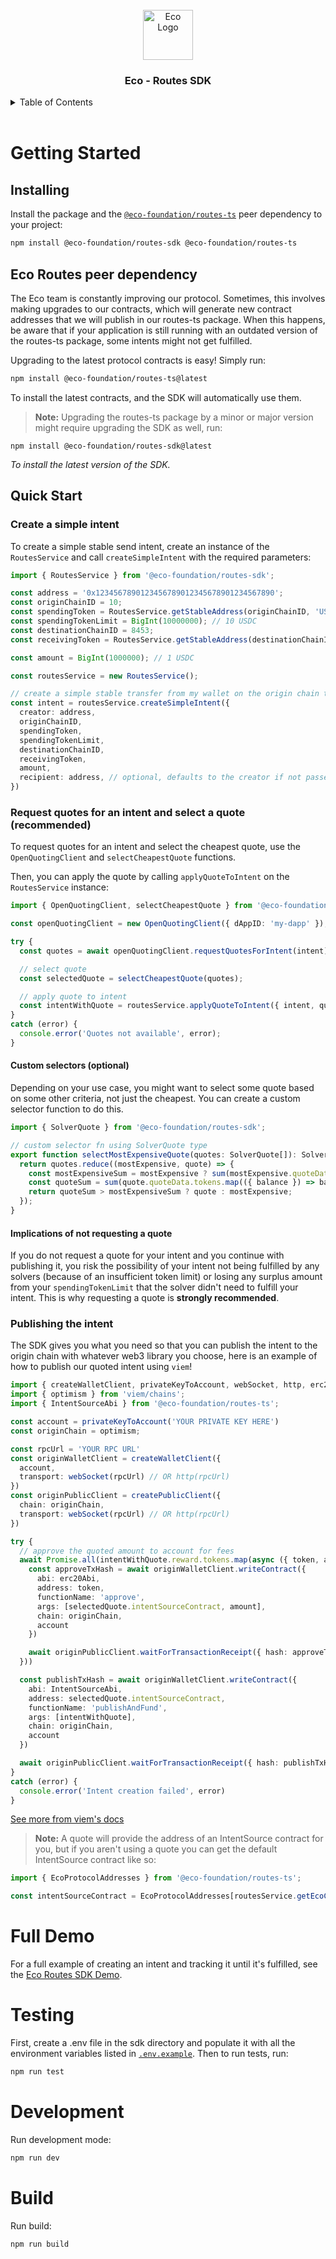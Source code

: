 <div id="top"></div>

<br />
<div align="center">
  <a>
    <img src="https://i.ibb.co/9k7WHTVx/favicon.png" alt="Eco Logo" width="80" height="80">
  </a>
  <h3 align="center">Eco - Routes SDK</h3>
</div>
<details>
  <summary>Table of Contents</summary>
  <ol>
    <li>
      <a href="#getting-started">Getting Started</a>
      <ul>
        <li><a href="#installing">Installing</a></li>
        <li><a href="#eco-routes-peer-dependency">Eco Routes Peer Dependency</a></li>
        <li><a href="#quick-start">Quick Start</a></li>
      </ul>
    </li>
    <li>
      <a href="#full-demo">Full Demo</a>
    </li>
    <li>
      <a href="#testing">Testing</a>
    </li>
    <li>
      <a href="#development">Development</a>
    </li>
    <li>
      <a href="#build">Build</a>
    </li>
  </ol>
</details>
<br>

# Getting Started

## Installing
Install the package and the [`@eco-foundation/routes-ts`](https://npmjs.com/package/@eco-foundation/routes-ts) peer dependency to your project:
``` sh
npm install @eco-foundation/routes-sdk @eco-foundation/routes-ts
```

## Eco Routes peer dependency

The Eco team is constantly improving our protocol. Sometimes, this involves making upgrades to our contracts, which will generate new contract addresses that we will publish in our routes-ts package. When this happens, be aware that if your application is still running with an outdated version of the routes-ts package, some intents might not get fulfilled.

Upgrading to the latest protocol contracts is easy! Simply run:
``` sh
npm install @eco-foundation/routes-ts@latest
```
To install the latest contracts, and the SDK will automatically use them.

> **Note:** Upgrading the routes-ts package by a minor or major version might require upgrading the SDK as well, run:
```
npm install @eco-foundation/routes-sdk@latest
```
*To install the latest version of the SDK.*

## Quick Start

### Create a simple intent
To create a simple stable send intent, create an instance of the `RoutesService` and call `createSimpleIntent` with the required parameters:
``` ts
import { RoutesService } from '@eco-foundation/routes-sdk';

const address = '0x1234567890123456789012345678901234567890';
const originChainID = 10;
const spendingToken = RoutesService.getStableAddress(originChainID, 'USDC');
const spendingTokenLimit = BigInt(10000000); // 10 USDC
const destinationChainID = 8453;
const receivingToken = RoutesService.getStableAddress(destinationChainID, 'USDC');

const amount = BigInt(1000000); // 1 USDC

const routesService = new RoutesService();

// create a simple stable transfer from my wallet on the origin chain to my wallet on the destination chain (bridge)
const intent = routesService.createSimpleIntent({
  creator: address,
  originChainID,
  spendingToken,
  spendingTokenLimit,
  destinationChainID,
  receivingToken,
  amount,
  recipient: address, // optional, defaults to the creator if not passed
})
```

### Request quotes for an intent and select a quote (recommended)
To request quotes for an intent and select the cheapest quote, use the `OpenQuotingClient` and `selectCheapestQuote` functions.

Then, you can apply the quote by calling `applyQuoteToIntent` on the `RoutesService` instance:
``` ts
import { OpenQuotingClient, selectCheapestQuote } from '@eco-foundation/routes-sdk';

const openQuotingClient = new OpenQuotingClient({ dAppID: 'my-dapp' });

try {
  const quotes = await openQuotingClient.requestQuotesForIntent(intent);

  // select quote
  const selectedQuote = selectCheapestQuote(quotes);

  // apply quote to intent
  const intentWithQuote = routesService.applyQuoteToIntent({ intent, quote: selectedQuote });
}
catch (error) {
  console.error('Quotes not available', error);
}
```

#### Custom selectors (optional)
Depending on your use case, you might want to select some quote based on some other criteria, not just the cheapest. You can create a custom selector function to do this.

``` ts
import { SolverQuote } from '@eco-foundation/routes-sdk';

// custom selector fn using SolverQuote type
export function selectMostExpensiveQuote(quotes: SolverQuote[]): SolverQuote {
  return quotes.reduce((mostExpensive, quote) => {
    const mostExpensiveSum = mostExpensive ? sum(mostExpensive.quoteData.tokens.map(({ balance }) => balance)) : BigInt(-1);
    const quoteSum = sum(quote.quoteData.tokens.map(({ balance }) => balance));
    return quoteSum > mostExpensiveSum ? quote : mostExpensive;
  });
}
```

#### Implications of not requesting a quote
If you do not request a quote for your intent and you continue with publishing it, you risk the possibility of your intent not being fulfilled by any solvers (because of an insufficient token limit) or losing any surplus amount from your `spendingTokenLimit` that the solver didn't need to fulfill your intent. This is why requesting a quote is **strongly recommended**.

### Publishing the intent
The SDK gives you what you need so that you can publish the intent to the origin chain with whatever web3 library you choose, here is an example of how to publish our quoted intent using `viem`!

``` ts
import { createWalletClient, privateKeyToAccount, webSocket, http, erc20Abi } from 'viem';
import { optimism } from 'viem/chains';
import { IntentSourceAbi } from '@eco-foundation/routes-ts';

const account = privateKeyToAccount('YOUR PRIVATE KEY HERE')
const originChain = optimism;

const rpcUrl = 'YOUR RPC URL'
const originWalletClient = createWalletClient({
  account,
  transport: webSocket(rpcUrl) // OR http(rpcUrl)
})
const originPublicClient = createPublicClient({
  chain: originChain,
  transport: webSocket(rpcUrl) // OR http(rpcUrl)
})

try {
  // approve the quoted amount to account for fees
  await Promise.all(intentWithQuote.reward.tokens.map(async ({ token, amount }) => {
    const approveTxHash = await originWalletClient.writeContract({
      abi: erc20Abi,
      address: token,
      functionName: 'approve',
      args: [selectedQuote.intentSourceContract, amount],
      chain: originChain,
      account
    })

    await originPublicClient.waitForTransactionReceipt({ hash: approveTxHash })
  }))

  const publishTxHash = await originWalletClient.writeContract({
    abi: IntentSourceAbi,
    address: selectedQuote.intentSourceContract,
    functionName: 'publishAndFund',
    args: [intentWithQuote],
    chain: originChain,
    account
  })

  await originPublicClient.waitForTransactionReceipt({ hash: publishTxHash })
}
catch (error) {
  console.error('Intent creation failed', error)
}
```

[See more from viem's docs](https://viem.sh/)

> **Note:** A quote will provide the address of an IntentSource contract for you, but if you aren't using a quote you can get the default IntentSource contract like so:
``` ts
import { EcoProtocolAddresses } from '@eco-foundation/routes-ts';

const intentSourceContract = EcoProtocolAddresses[routesService.getEcoChainId(originChainID)].IntentSource;
```

# Full Demo

For a full example of creating an intent and tracking it until it's fulfilled, see the [Eco Routes SDK Demo](https://github.com/eco/toolkit/tree/main/apps/sdk-demo).

# Testing

First, create a .env file in the sdk directory and populate it with all the environment variables listed in [`.env.example`](./.env.example). Then to run tests, run:
``` sh
npm run test
```

# Development

Run development mode:
``` sh
npm run dev
```

# Build

Run build:
``` sh
npm run build
```
